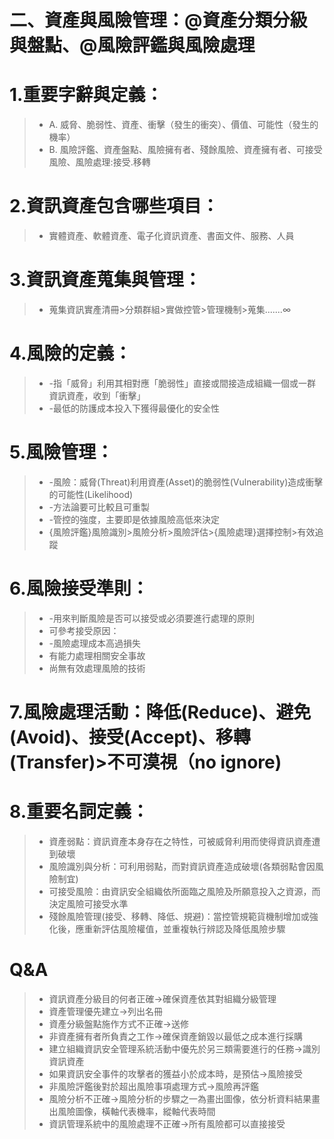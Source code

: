 # 二、資產與風險管理：@資產分類分級與盤點、@風險評鑑與風險處理
# 1.重要字辭與定義：
>* A.
威脅、脆弱性、資產、衝擊（發生的衝突）、價值、可能性（發生的機率）
>* B.
風險評鑑、資產盤點、風險擁有者、殘餘風險、資產擁有者、可接受風險、風險處理:接受.移轉
# 2.資訊資產包含哪些項目：
>* 實體資產、軟體資產、電子化資訊資產、書面文件、服務、人員
# 3.資訊資產蒐集與管理：
>* 蒐集資訊實產清冊>分類群組>實做控管>管理機制>蒐集.......∞
# 4.風險的定義：
>* -指「威脅」利用其相對應「脆弱性」直接或間接造成組織一個或一群資訊資產，收到「衝擊」
>* -最低的防護成本投入下獲得最優化的安全性
# 5.風險管理：
>* -風險：威脅(Threat)利用資產(Asset)的脆弱性(Vulnerability)造成衝擊的可能性(Likelihood)
>* -方法論要可比較且可重製
>* -管控的強度，主要即是依據風險高低來決定
>* {風險評鑑}風險識別>風險分析>風險評估>{風險處理}選擇控制>有效追蹤
# 6.風險接受準則：
>* -用來判斷風險是否可以接受或必須要進行處理的原則
>* 可參考接受原因：
>* -風險處理成本高過損失
>* 有能力處理相關安全事故
>* 尚無有效處理風險的技術
# 7.風險處理活動：降低(Reduce)、避免(Avoid)、接受(Accept)、移轉(Transfer)>不可漠視（no ignore)
# 8.重要名詞定義：
>* 資產弱點：資訊資產本身存在之特性，可被威脅利用而使得資訊資產遭到破壞
>* 風險識別與分析：可利用弱點，而對資訊資產造成破壞(各類弱點會因風險制宜)
>* 可接受風險：由資訊安全組織依所面臨之風險及所願意投入之資源，而決定風險可接受水準
>* 殘餘風險管理(接受、移轉、降低、規避)：當控管規範貨機制增加或強化後，應重新評估風險權值，並重複執行辨認及降低風險步驟

# Q&A
>* 資訊資產分級目的何者正確→確保資產依其對組織分級管理
>* 資產管理優先建立→列出名冊
>* 資產分級盤點施作方式不正確→送修
>* 非資產擁有者所負責之工作→確保資產銷毀以最低之成本進行採購
>* 建立組織資訊安全管理系統活動中優先於另三類需要進行的任務→識別資訊資產
>* 如果資訊安全事件的攻擊者的獲益小於成本時，是預估→風險接受
>* 非風險評鑑後對於超出風險事項處理方式→風險再評鑑
>* 風險分析不正確→風險分析的步驟之一為畫出圖像，依分析資料結果畫出風險圖像，橫軸代表機率，縱軸代表時間
>* 資訊管理系統中的風險處理不正確→所有風險都可以直接接受
